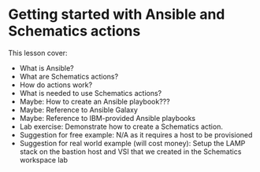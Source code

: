 # Getting started with Ansible and Schematics actions


This lesson cover:

- What is Ansible?
- What are Schematics actions?
- How do actions work?
- What is needed to use Schematics actions?
- Maybe: How to create an Ansible playbook???
- Maybe: Reference to Ansible Galaxy
- Maybe: Reference to IBM-provided Ansible playbooks
- Lab exercise: Demonstrate how to create a Schematics action.
- Suggestion for free example: N/A as it requires a host to be provisioned
- Suggestion for real world example (will cost money): Setup the LAMP stack on the bastion host and VSI that we created in the Schematics workspace lab
